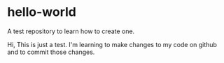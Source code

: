 # hello-world
A test repository to learn how to create one.

Hi,
This is just a test. I'm learning to make changes to my code on github 
and to commit those changes.
